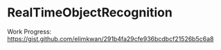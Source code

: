 # RealTimeObjectRecognition
Work Progress: https://gist.github.com/elimkwan/291b4fa29cfe936bcdbcf21526b5c6a8

